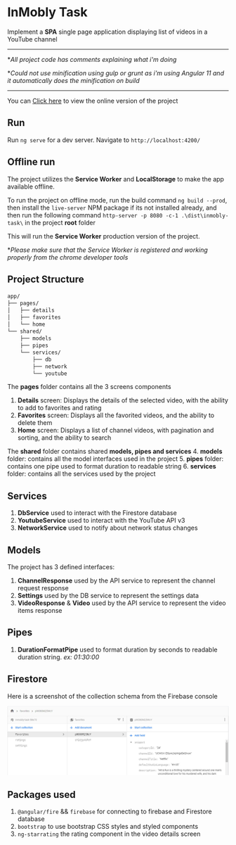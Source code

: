 
# InMobly Task
Implement a **SPA** single page application displaying list of videos in a YouTube channel

---

**All project code has comments explaining what i'm doing*

**Could not use minification using gulp or grunt as i'm using Angular 11 and it automatically does the minification on build*

---
You can [Click here](https://anassmohamedons.github.io/inmobly-task/) to view the online version of the project

## Run
Run `ng serve` for a dev server. Navigate to `http://localhost:4200/`

## Offline run
The project utilizes the **Service Worker** and **LocalStorage** to make the app available offline.

To run the project on offline mode, run the build command `ng build --prod`, then install the `live-server` NPM package if its not installed already, and then run the following command `http-server -p 8080 -c-1 .\dist\inmobly-task\` in the project **root** folder

This will run the **Service Worker** production version of the project.

**Please make sure that the Service Worker is registered and working properly from the chrome developer tools*

## Project Structure
	app/
	├── pages/
	│   ├── details
	│   ├── favorites
	│   └── home
	└── shared/
	    ├── models
	    ├── pipes
	    └── services/
	        ├── db
	        ├── network
	        └── youtube

The **pages** folder contains all the 3 screens components
1. **Details** screen: Displays the details of the selected video, with the ability to add to favorites and rating
2. **Favorites** screen: Displays all the favorited videos, and the ability to delete them
3. **Home** screen: Displays a list of channel videos, with pagination and sorting, and the ability to search

The **shared** folder contains shared **models, pipes and services**
4. **models** folder: contains all the model interfaces used in the project
5. **pipes** folder: contains one pipe used to format duration to readable string
6. **services** folder: contains all the services used by the project

## Services
1. **DbService** used to interact with the Firestore database
2. **YoutubeService** used to interact with the YouTube API v3
3. **NetworkService** used to notify about network status changes

## Models
The project has 3 defined interfaces:
1. **ChannelResponse** used by the API service to represent the channel request response
2. **Settings** used by the DB service to represent the settings data
3. **VideoResponse** & **Video** used by the API service to represent the video items response

## Pipes
1. **DurationFormatPipe** used to format duration by seconds to readable duration string. *ex: 01:30:00*

## Firestore
Here is a screenshot of the collection schema from the Firebase console

![firebase firestore schema](./src/assets/firebase.jpg)

## Packages used
1. `@angular/fire` && `firebase` for connecting to firebase and Firestore database
2. `bootstrap` to use bootstrap CSS styles and styled components
3. `ng-starrating` the rating component in the video details screen